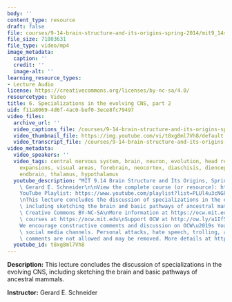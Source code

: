 ```yaml
---
body: ''
content_type: resource
draft: false
file: courses/9-14-brain-structure-and-its-origins-spring-2014/mit9_14s14_lec06_360p_16_9.mp4
file_size: 71803631
file_type: video/mp4
image_metadata:
  caption: ''
  credit: ''
  image-alt: ''
learning_resource_types:
- Lecture Audio
license: https://creativecommons.org/licenses/by-nc-sa/4.0/
resourcetype: Video
title: 6. Specializations in the evolving CNS, part 2
uid: f11a8069-4d6f-4ac0-bef0-3ece8fc79497
video_files:
  archive_url: ''
  video_captions_file: /courses/9-14-brain-structure-and-its-origins-spring-2014/mit9_14s14_lec06_captions.vtt
  video_thumbnail_file: https://img.youtube.com/vi/t8xg8ml7Vh8/default.jpg
  video_transcript_file: /courses/9-14-brain-structure-and-its-origins-spring-2014/mit9_14s14_lec06_transcript.pdf
video_metadata:
  video_speakers: ''
  video_tags: central nervous system, brain, neuron, evolution, head receptors, brain
    expansions, visual areas, forebrain, neocortex, diaschisis, diencephalon, limbic
    endbrain, thalamus, hypothalamus
  youtube_description: "MIT 9.14 Brain Structure and Its Origins, Spring 2014\nInstructor:\
    \ Gerard E. Schneider\n\nView the complete course (or resource): https://ocw.mit.edu/9-14S14\n\
    YouTube Playlist: https://www.youtube.com/playlist?list=PLUl4u3cNGP62ABe0O-0qtaHHxyKQi1ZwR\n\
    \nThis lecture concludes the discussion of specializations in the evolving CNS,\
    \ including sketching the brain and basic pathways of ancestral mammals.\n\nLicense:\
    \ Creative Commons BY-NC-SA\nMore information at https://ocw.mit.edu/terms\nMore\
    \ courses at https://ocw.mit.edu\nSupport OCW at http://ow.ly/a1If50zVRlQ\n\n\
    We encourage constructive comments and discussion on OCW\u2019s YouTube and other\
    \ social media channels. Personal attacks, hate speech, trolling, and inappropriate\
    \ comments are not allowed and may be removed. More details at https://ocw.mit.edu/comments."
  youtube_id: t8xg8ml7Vh8
---
```

**Description:** This lecture concludes the discussion of specializations in the evolving CNS, including sketching the brain and basic pathways of ancestral mammals.

**Instructor:** Gerard E. Schneider